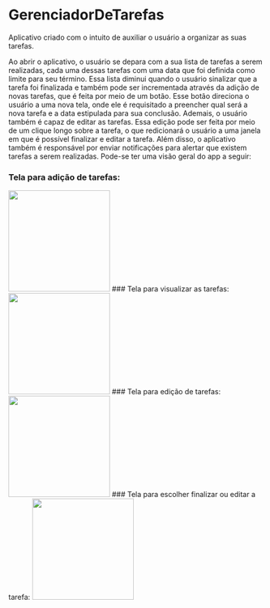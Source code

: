 # GerenciadorDeTarefas
Aplicativo criado com o intuito de auxiliar o usuário a organizar as suas tarefas.

Ao abrir o aplicativo, o usuário se depara
com a sua lista de tarefas a serem realizadas, cada uma dessas tarefas com uma
data que foi definida como limite para seu término. Essa lista diminui quando
o usuário sinalizar que a tarefa foi finalizada e também pode ser incrementada através da adição de novas tarefas,
que é feita por meio de um botão.
Esse botão direciona o usuário a uma nova tela, onde ele é requisitado a
preencher qual será a nova tarefa e a data estipulada para sua conclusão.
Ademais, o usuário também é capaz de editar as tarefas. Essa edição pode ser 
feita por meio de um clique longo sobre a tarefa, o que redicionará o usuário a uma janela em que é possível finalizar e editar a tarefa.
Além disso, o aplicativo também é responsável por enviar notificações para alertar que existem tarefas a
serem realizadas. Pode-se ter uma visão geral do app a seguir: 

### Tela para adição de tarefas:
<img src="https://user-images.githubusercontent.com/51447706/83443067-85907600-a41f-11ea-96fa-bfab4c992298.jpeg" width="200" />
### Tela para visualizar as tarefas:
<img src="https://user-images.githubusercontent.com/51447706/83443184-b4a6e780-a41f-11ea-901d-9ac48f57448a.jpeg" width="200" />
### Tela para edição de tarefas:
<img src="https://user-images.githubusercontent.com/51447706/83443150-a953bc00-a41f-11ea-9738-087af81e410b.jpeg" width="200" />
### Tela para escolher finalizar ou editar a tarefa:
<img src="https://user-images.githubusercontent.com/51447706/83443170-af499d00-a41f-11ea-9dac-f50a2488631e.jpeg" width="200" />
